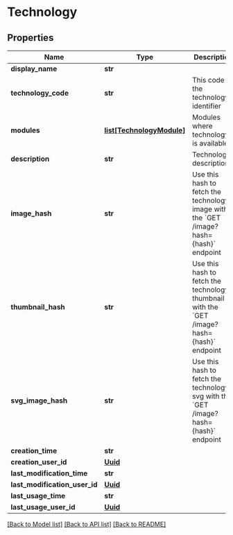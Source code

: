 # Technology

## Properties
Name | Type | Description | Notes
------------ | ------------- | ------------- | -------------
**display_name** | **str** |  | 
**technology_code** | **str** | This code is the technology&#x27;s identifier | 
**modules** | [**list[TechnologyModule]**](TechnologyModule.md) | Modules where technology is available | 
**description** | **str** | Technology description | 
**image_hash** | **str** | Use this hash to fetch the technology&#x27;s image with the &#x60;GET /image?hash&#x3D;{hash}&#x60; endpoint | 
**thumbnail_hash** | **str** | Use this hash to fetch the technology&#x27;s thumbnail with the &#x60;GET /image?hash&#x3D;{hash}&#x60; endpoint | 
**svg_image_hash** | **str** | Use this hash to fetch the technology&#x27;s svg with the &#x60;GET /image?hash&#x3D;{hash}&#x60; endpoint | 
**creation_time** | **str** |  | 
**creation_user_id** | [**Uuid**](Uuid.md) |  | 
**last_modification_time** | **str** |  | [optional] 
**last_modification_user_id** | [**Uuid**](Uuid.md) |  | [optional] 
**last_usage_time** | **str** |  | [optional] 
**last_usage_user_id** | [**Uuid**](Uuid.md) |  | [optional] 

[[Back to Model list]](../README.md#documentation-for-models) [[Back to API list]](../README.md#documentation-for-api-endpoints) [[Back to README]](../README.md)

